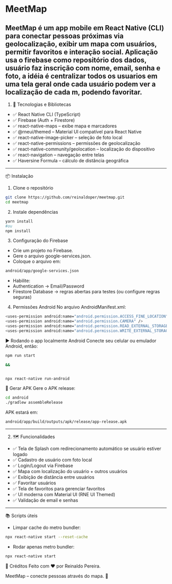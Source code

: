 # MeetMap
## MeetMap é um app mobile em React Native (CLI) para conectar pessoas próximas via geolocalização, exibir um mapa com usuários, permitir favoritos e interação social. Aplicação usa o firebase como repositório dos dados, usuário faz inscrição com nome, email, senha e foto, a idéia é centralizar todos os usuarios em uma tela geral onde cada usuário podem ver a localização de cada m, podendo favoritar.



1. 🚀 Tecnologias e Bibliotecas


- ✅ React Native CLI (TypeScript)
- ✅ Firebase (Auth + Firestore)
- ✅ react-native-maps – exibe mapa e marcadores
- ✅ @rneui/themed – Material UI compatível para React Native
- ✅ react-native-image-picker – seleção de foto local
- ✅ react-native-permissions – permissões de geolocalização
- ✅ react-native-community/geolocation – localização do dispositivo
- ✅ react-navigation – navegação entre telas
- ✅ Haversine Formula – cálculo de distância geográfica


---



📦 Instalação
1. Clone o repositório

```bash
git clone https://github.com/reinaldoper/meetmap.git
cd meetmap
```



2. Instale dependências

```bash
yarn install 
#ou 
npm install
```



3. Configuração do Firebase

- Crie um projeto no Firebase.
- Gere o arquivo google-services.json.
- Coloque o arquivo em:

```bash
android/app/google-services.json
```

- Habilite:
- Authentication → Email/Password
- Firestore Database → regras abertas para testes (ou configure regras seguras)

4. Permissões Android
No arquivo AndroidManifest.xml:

```bash
<uses-permission android:name="android.permission.ACCESS_FINE_LOCATION" />
<uses-permission android:name="android.permission.CAMERA" />
<uses-permission android:name="android.permission.READ_EXTERNAL_STORAGE" />
<uses-permission android:name="android.permission.WRITE_EXTERNAL_STORAGE" />
```

▶️ Rodando o app localmente
Android
Conecte seu celular ou emulador Android, então:

```bash
npm run start

&& 


npx react-native run-android
```

📱 Gerar APK
Gere o APK release:

```bash
cd android
./gradlew assembleRelease
```

APK estará em:

```bash
android/app/build/outputs/apk/release/app-release.apk
```

---


2. 🗺 Funcionalidades


- ✅ Tela de Splash com redirecionamento automático se usuário estiver logado
- ✅ Cadastro de usuário com foto local
- ✅ Login/Logout via Firebase
- ✅ Mapa com localização do usuário + outros usuários
- ✅ Exibição de distância entre usuários
- ✅ Favoritar usuários
- ✅ Tela de favoritos para gerenciar favoritos
- ✅ UI moderna com Material UI (RNE UI Themed)
- ✅ Validação de email e senhas


---



📚 Scripts úteis
- Limpar cache do metro bundler:

```bash
npx react-native start --reset-cache
```

- Rodar apenas metro bundler:


```bash
npx react-native start
```

🙌 Créditos
Feito com ❤️ por Reinaldo Pereira.

MeetMap – conecte pessoas através do mapa. 🚀

